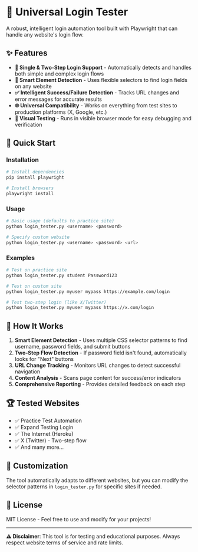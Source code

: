 # 🚀 Universal Login Tester

A robust, intelligent login automation tool built with Playwright that can handle any website's login flow.

## ✨ Features

- **🔄 Single & Two-Step Login Support** - Automatically detects and handles both simple and complex login flows
- **🎯 Smart Element Detection** - Uses flexible selectors to find login fields on any website
- **✅ Intelligent Success/Failure Detection** - Tracks URL changes and error messages for accurate results
- **🌐 Universal Compatibility** - Works on everything from test sites to production platforms (X, Google, etc.)
- **👀 Visual Testing** - Runs in visible browser mode for easy debugging and verification

## 🚀 Quick Start

### Installation

```bash
# Install dependencies
pip install playwright

# Install browsers
playwright install
```

### Usage

```bash
# Basic usage (defaults to practice site)
python login_tester.py <username> <password>

# Specify custom website
python login_tester.py <username> <password> <url>
```

### Examples

```bash
# Test on practice site
python login_tester.py student Password123

# Test on custom site
python login_tester.py myuser mypass https://example.com/login

# Test two-step login (like X/Twitter)
python login_tester.py myuser mypass https://x.com/login
```

## 🧠 How It Works

1. **Smart Element Detection** - Uses multiple CSS selector patterns to find username, password fields, and submit buttons
2. **Two-Step Flow Detection** - If password field isn't found, automatically looks for "Next" buttons
3. **URL Change Tracking** - Monitors URL changes to detect successful navigation
4. **Content Analysis** - Scans page content for success/error indicators
5. **Comprehensive Reporting** - Provides detailed feedback on each step

## 🏆 Tested Websites

- ✅ Practice Test Automation
- ✅ Expand Testing Login
- ✅ The Internet (Heroku)
- ✅ X (Twitter) - Two-step flow
- ✅ And many more...

## 🔧 Customization

The tool automatically adapts to different websites, but you can modify the selector patterns in `login_tester.py` for specific sites if needed.

## 📝 License

MIT License - Feel free to use and modify for your projects!

---

**⚠️ Disclaimer**: This tool is for testing and educational purposes. Always respect website terms of service and rate limits. 